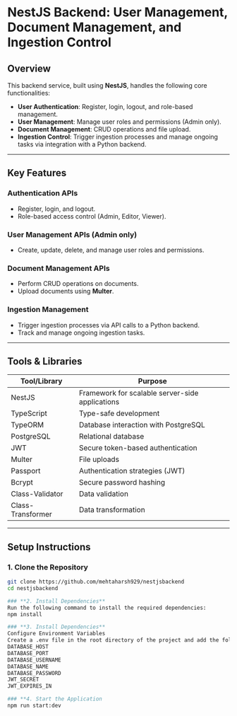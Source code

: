 # NestJS Backend: User Management, Document Management, and Ingestion Control

## Overview
This backend service, built using **NestJS**, handles the following core functionalities:

- **User Authentication**: Register, login, logout, and role-based management.
- **User Management**: Manage user roles and permissions (Admin only).
- **Document Management**: CRUD operations and file upload.
- **Ingestion Control**: Trigger ingestion processes and manage ongoing tasks via integration with a Python backend.

---

## Key Features

### **Authentication APIs**
- Register, login, and logout.
- Role-based access control (Admin, Editor, Viewer).

### **User Management APIs** (Admin only)
- Create, update, delete, and manage user roles and permissions.

### **Document Management APIs**
- Perform CRUD operations on documents.
- Upload documents using **Multer**.

### **Ingestion Management**
- Trigger ingestion processes via API calls to a Python backend.
- Track and manage ongoing ingestion tasks.

---

## Tools & Libraries

| **Tool/Library**   | **Purpose**                                      |
|---------------------|--------------------------------------------------|
| NestJS             | Framework for scalable server-side applications |
| TypeScript         | Type-safe development                           |
| TypeORM            | Database interaction with PostgreSQL            |
| PostgreSQL         | Relational database                             |
| JWT                | Secure token-based authentication               |
| Multer             | File uploads                                    |
| Passport           | Authentication strategies (JWT)                 |
| Bcrypt             | Secure password hashing                         |
| Class-Validator    | Data validation                                 |
| Class-Transformer  | Data transformation                             |

---

## Setup Instructions

### **1. Clone the Repository**
```bash
git clone https://github.com/mehtaharsh929/nestjsbackend
cd nestjsbackend

### **2. Install Dependencies**
Run the following command to install the required dependencies:
npm install

### **3. Install Dependencies**
Configure Environment Variables
Create a .env file in the root directory of the project and add the following variables:
DATABASE_HOST
DATABASE_PORT
DATABASE_USERNAME
DATABASE_NAME
DATABASE_PASSWORD
JWT_SECRET
JWT_EXPIRES_IN

### **4. Start the Application
npm run start:dev

